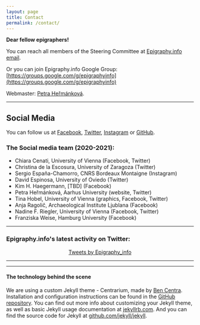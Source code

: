 ```yaml
---
layout: page
title: Contact
permalink: /contact/
---
```


**Dear fellow epigraphers!**

You can reach all members of the Steering Committee at <a href = "mailto: info@epigraphy.info">Epigraphy.info email</a>. 

Or you can join Epigraphy.info Google Group: [https://groups.google.com/g/epigraphyinfo](https://groups.google.com/g/epigraphyinfo)

Webmaster: <a href = "mailto: petra.janouchova@gmail.com">Petra Heřmánková</a>.

<!--Placeholder for registration form-->

---

## Social Media

You can follow us at [Facebook](https://www.facebook.com/epigraphy.info/), [Twitter](https://twitter.com/epigraphy_info), [Instagram](https://www.instagram.com/epigraphy.info/) or [GitHub](https://github.com/epigraphy-info).

### The Social media team (2020-2021):

<ul>
  <li>Chiara Cenati, University of Vienna (Facebook, Twitter)</li>
  <li>Christina de la Escosura, University of Zaragoza (Twitter)</li>
  <li>Sergio España-Chamorro, CNRS Bordeaux Montaigne (Instagram)</li>
  <li>David Espinosa, University of Oviedo (Twitter)</li>
  <li>Kim H. Haegermann, [TBD] (Facebook)</li>
  <li>Petra Heřmánková, Aarhus University (website, Twitter)</li>
  <li>Tina Hobel, University of Vienna (graphics, Facebook, Twitter)</li>
  <li>Anja Ragolič, Archaeological Institute Ljublana (Facebook)</li>
  <li>Nadine F. Riegler, University of Vienna (Facebook, Twitter)</li>
  <li>Franziska Weise, Hamburg University (Facebook)</li>
</ul>

<!-- Placeholder for image
 
![test image](https://github.com/petrifiedvoices/epigraphy-info/blob/main/assets/logo.jpg "Logo Title Text 1")


<p align="left">
  <img src="https://github.com/petrifiedvoices/epigraphy-info/blob/main/assets/logo.jpg" width="250"/>
</p>
<p align="middle">
  <img src="path" width="250"/>
</p>
<p align="right">
  <img src="path" width="250"/>
</p>
-->

---
### Epigraphy.info's latest activity on Twitter: 

<div align="middle">
<a class="twitter-timeline" data-width="400" data-height="700" data-theme="light" href="https://twitter.com/epigraphy_info?ref_src=twsrc%5Etfw">Tweets by Epigraphy_info</a> <script async src="https://platform.twitter.com/widgets.js" charset="utf-8"></script>
</div>

---


---

<!--Placeholder for community calendar 
## Epigraphy.info calendar

This is a public Epigraphy.info community calendar where you can find our forthcoming events, public meetings and social activities.

<iframe src="provide link" style="border: 0" width="800" height="600" frameborder="0" scrolling="yes"></iframe>
---
-->


#### The technology behind the scene

We are using a custom Jekyll theme - Centrarium, made by [Ben Centra](https://github.com/bencentra). Installation and configuration instructions can be found in the [GitHub repository](https://github.com/bencentra/centrarium). You can find out more info about customizing your Jekyll theme, as well as basic Jekyll usage documentation at [jekyllrb.com](http://jekyllrb.com/). And you can find the source code for Jekyll at [github.com/jekyll/jekyll](https://github.com/jekyll/jekyll).



